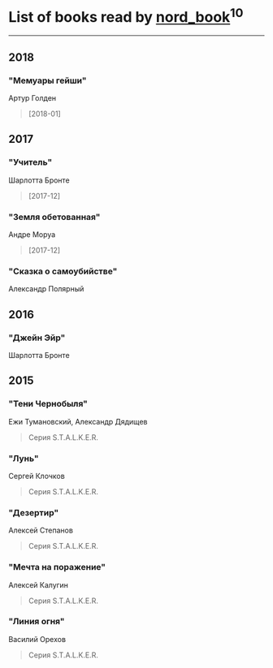 # List of books read by [nord_book](http://vk.com/id325862222)<sup>10</sup>
---

## 2018

### "Мемуары гейши"
Артур Голден
> [2018-01] 



## 2017

### "Учитель"
Шарлотта Бронте
> [2017-12] 


### "Земля обетованная"
Андре Моруа
> [2017-12] 


### "Сказка о самоубийстве"
Александр Полярный



## 2016

### "Джейн Эйр"
Шарлотта Бронте



## 2015

### "Тени Чернобыля"
Ежи Тумановский, Александр Дядищев
> Серия S.T.A.L.K.E.R.


### "Лунь"
Сергей Клочков
> Серия S.T.A.L.K.E.R.


### "Дезертир"
Алексей Степанов
> Серия S.T.A.L.K.E.R.


### "Мечта на поражение"
Алексей Калугин
> Серия S.T.A.L.K.E.R.


### "Линия огня"
Василий Орехов
> Серия S.T.A.L.K.E.R.




